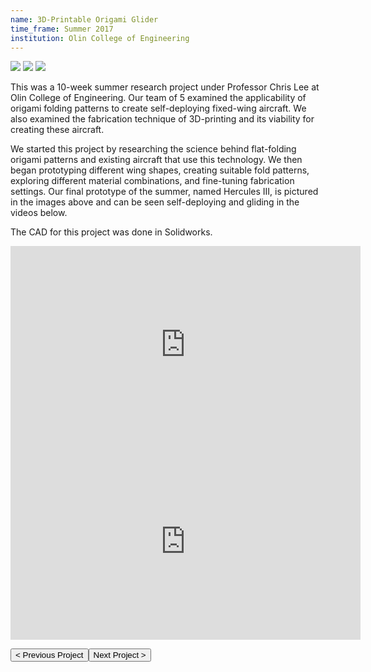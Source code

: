 ```yaml
---
name: 3D-Printable Origami Glider
time_frame: Summer 2017
institution: Olin College of Engineering
---
```

<div class="oohbaby">
  <img class="triplet myImages" id="myImg" src="/imgs/origami_folded.JPG">
  <img class="triplet myImages" id="myImg" src="/imgs/origami_hercules3.png">
  <img class="triplet myImages" id="myImg" src="/imgs/origami_print.jpg">
</div>

This was a 10-week summer research project under Professor Chris Lee at Olin College of Engineering. Our team of 5 examined the applicability of origami folding patterns to create self-deploying fixed-wing aircraft. We also examined the fabrication technique of 3D-printing and its viability for creating these aircraft.

We started this project by researching the science behind flat-folding origami patterns and existing aircraft that use this technology. We then began prototyping different wing shapes, creating suitable fold patterns, exploring different material combinations, and fine-tuning fabrication settings. Our final prototype of the summer, named Hercules III, is pictured in the images above and can be seen self-deploying and gliding in the videos below.

The CAD for this project was done in Solidworks.

<div class="video">
<iframe width="560" height="315" src="https://www.youtube.com/embed/9tIrHuO95cY?rel=0" frameborder="0" allow="accelerometer; autoplay; encrypted-media; gyroscope; picture-in-picture" allowfullscreen></iframe>
</div>

<div class="video">
<iframe width="560" height="315" src="https://www.youtube.com/embed/4427vN_ORGQ?rel=0" frameborder="0" allow="accelerometer; autoplay; encrypted-media; gyroscope; picture-in-picture" allowfullscreen></iframe>
</div>

<button class="prev" onclick="window.location.href = '/projects/ugy3s2_e+m_fidget_spinner.html';"> < Previous Project</button><button class="next" onclick="window.location.href = '/projects/ugy4s1_kinetic_sculpture.html';">Next Project > </button>
